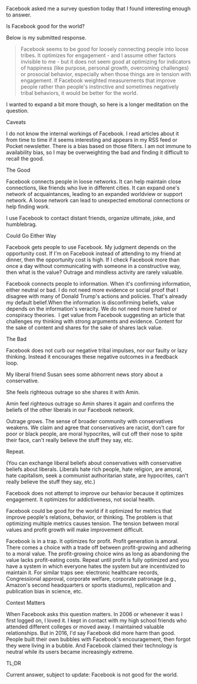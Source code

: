 Facebook asked me a survey question today that I found interesting enough to answer. 

Is Facebook good for the world?

Below is my submitted response.

> Facebook seems to be good for loosely connecting people into loose tribes. It optimizes for engagement - and I assume other factors invisible to me - but it does not seem good at optimizing for indicators of happiness (like purpose, personal growth, overcoming challenges) or prosocial behavior, especially when those things are in tension with engagement. If Facebook weighted measurements that improve people rather than people's instinctive and sometimes negatively tribal behaviors, it would be better for the world.

I wanted to expand a bit more though, so here is a longer meditation on the question.

Caveats

I do not know the internal workings of Facebook. I read articles about it from time to time if it seems interesting and appears in my RSS feed or Pocket newsletter. There is a bias based on those filters. I am not immune to availability bias, so I may be overweighting the bad and finding it difficult to recall the good.

The Good

Facebook connects people in loose networks. It can help maintain close connections, like friends who live in different cities. It can expand one's network of acquaintances, leading to an expanded worldview or support network. A loose network can lead to unexpected emotional connections or help finding work.

I use Facebook to contact distant friends, organize ultimate, joke, and humblebrag.

Could Go Either Way

Facebook gets people to use Facebook. My judgment depends on the opportunity cost. If I'm on Facebook instead of attending to my friend at dinner, then the opportunity cost is high. If I check Facebook more than once a day without communicating with someone in a constructive way, then what is the value? Outrage and mindless activity are rarely valuable.

Facebook connects people to information. When it's confirming information, either neutral or bad. I do not need more evidence or social proof that I disagree with many of Donald Trump's actions and policies. That's already my default belief.When the information is disconfirming beliefs, value depends on the information's veracity. We do not need more hatred or conspiracy theories.  I get value from Facebook suggesting an article that challenges my thinking with strong arguments and evidence. Content for the sake of content and shares for the sake of shares lack value.

The Bad

Facebook does not curb our negative tribal impulses, nor our faulty or lazy thinking. Instead it encourages these negative outcomes in a feedback loop. 

My liberal friend Susan sees some abhorrent news story about a conservative.

She feels righteous outrage so she shares it with Amin.

Amin feel righteous outrage so Amin shares it again and confirms the beliefs of the other liberals in our Facebook network.

Outrage grows. The sense of broader community with conservatives weakens. We claim and agree that conservatives are racist, don't care for poor or black people, are moral hypocrites, will cut off their nose to spite their face, can't really believe the stuff they say, etc.

Repeat.

(You can exchange liberal beliefs about conservatives with conservative beliefs about liberals. Liberals hate rich people, hate religion, are amoral, hate capitalism, seek a communist authoritarian state, are hypocrites, can't really believe the stuff they say, etc.)

Facebook does not attempt to improve our behavior because it optimizes engagement. It optimizes for addictiveness, not social health.

Facebook could be good for the world if it optimized for metrics that improve people's relations, behavior, or thinking. The problem is that optimizing multiple metrics causes tension. The tension between moral values and profit growth will make improvement difficult. 

Facebook is in a trap. It optimizes for profit. Profit generation is amoral. There comes a choice with a trade off between profit-growing and adhering to a moral value. The profit-growing choice wins as long as abandoning the value lacks profit-eating costs. Repeat until profit is fully optimized and you have a system in which everyone hates the system but are incentivized to maintain it. For similar traps see: electronic healthcare records, Congressional approval, corporate welfare, corporate patronage (e.g., Amazon's second headquarters or sports stadiums), replication and publication bias in science, etc.

Context Matters

When Facebook asks this question matters. In 2006 or whenever it was I first logged on, I loved it. I kept in contact with my high school friends who attended different colleges or moved away. I maintained valuable relationships. But in 2016, I'd say Facebook did more harm than good. People built their own bubbles with Facebook's encouragement, then forgot they were living in a bubble. And Facebook claimed their technology is neutral while its users became increasingly extreme.

TL;DR

Current answer, subject to update: Facebook is not good for the world.